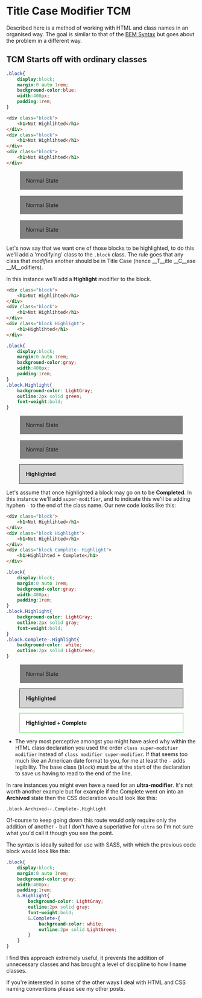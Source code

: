 # Title Case Modifier TCM

Described here is a method of working with HTML and class names in an organised way. The goal is similar to that of the [BEM Syntax](http://csswizardry.com/2013/01/mindbemding-getting-your-head-round-bem-syntax/) but goes about the problem in a different way.

## TCM Starts off with ordinary classes

```css
.block{
    display:block;
    margin:0 auto 1rem;
    background-color:blue;
    width:400px;
    padding:1rem;
}
```

```html
<div class="block">
    <h1>Not Highlihted</h1>
</div>
<div class="block">
    <h1>Not Highlihted</h1>
</div>
<div class="block">
    <h1>Not Highlihted</h1>
</div>
```

<div class="block">
    <span>Normal State</span>
</div>
<div class="block">
    <span>Normal State</span>
</div>
<div class="block">
    <span>Normal State</span>
</div>

Let's now say that we want one of those blocks to be highlighted, to do this we'll add a 'modifying' class to the `.block` class. The rule goes that any class that _modifies_ another should be in Title Case (hence __T__itle __C__ase __M__odifiers).

In this instance we'll add a __Highlight__ modifier to the block.

```html
<div class="block">
    <h1>Not Highlihted</h1>
</div>
<div class="block">
    <h1>Not Highlihted</h1>
</div>
<div class="block Highlight">
    <h1>Highlihted</h1>
</div>
```

```css
.block{
    display:block;
    margin:0 auto 1rem;
    background-color:gray;
    width:400px;
    padding:1rem;
}
.block.Highlight{
    background-color: LightGray;
    outline:2px solid green;
    font-weight:bold;
}
```
<div class="block">
    <span>Normal State</span>
</div>
<div class="block">
    <span>Normal State</span>
</div>
<div class="block Highlight">
    <span>Highlighted</span>
</div>

Let's assume that once highlighted a block may go on to be __Completed__. In this instance we'll add `super-modifier`, and to indicate this we'll be adding hyphen `-` to the end of the class name. Our new code looks like this:

```html
<div class="block">
    <h1>Not Highlihted</h1>
</div>
<div class="block Highlight">
    <h1>Not Highlihted</h1>
</div>
<div class="block Complete- Highlight">
    <h1>Highlihted + Complete</h1>
</div>
```

```css
.block{
    display:block;
    margin:0 auto 1rem;
    background-color:gray;
    width:400px;
    padding:1rem;
}
.block.Highlight{
    background-color: LightGray;
    outline:2px solid gray;
    font-weight:bold;
}
.block.Complete-.Highlight{
    background-color: white;
    outline:2px solid LightGreen;
}
```

<div class="block">
    <span>Normal State</span>
</div>
<div class="block Highlight">
    <span>Highlighted</span>
</div>
<div class="block Complete- Highlight">
    <span>Highlighted + Complete</span>
</div>

- The very most perceptive amongst you might have asked why within the HTML class declaration you used the order `class super-modifier modifier` instead of `class modifier super-modifier`. If that seems too much like an American date format to you, for me at least the `-` adds legibility. The base class (`block`) must be at the start of the declaration to save us having to read to the end of the line.

In rare instances you might even have a need for an __ultra-modifier__. It's not worth another example but for example if the Complete went on into an __Archived__ state then the CSS declaration would look like this:

```
.block.Archived--.Complete-.Highlight
```

Of-course to keep going down this route would only require only the addition of another `-` but I don't have a superlative for `ultra` so I'm not sure what you'd call it though you see the point.

The syntax is ideally suited for use with SASS, with which the previous code block would look like this:
```scss
.block{
    display:block;
    margin:0 auto 1rem;
    background-color:gray;
    width:400px;
    padding:1rem;
    &.Highlight{
        background-color: LightGray;
        outline:2px solid gray;
        font-weight:bold;
        &.Complete-{
            background-color: white;
            outline:2px solid LightGreen;
        }
    }
}
```

I find this approach extremely useful, it prevents the addition of unnecessary classes and has brought a level of discipline to how I name classes.

If you're interested in some of the other ways I deal with HTML and CSS naming conventions please see my other posts.


<style type="text/css">
    .block{
        display:block;
        margin:0 auto 1rem;
        background-color:gray;
        width:400px;
        padding:1rem;
    }
    .block.Highlight{
        background-color: LightGray;
        outline:2px solid gray;
        font-weight:bold;
    }
    .block.Complete-.Highlight{
        background-color: white;
        outline:2px solid LightGreen;
    }
</style>